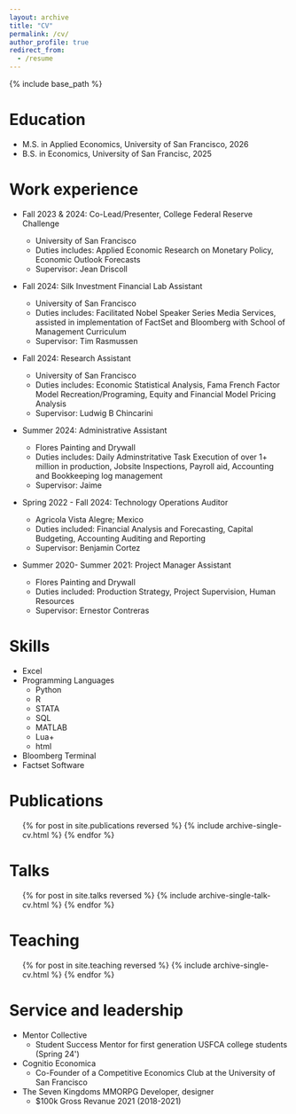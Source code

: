 ```yaml
---
layout: archive
title: "CV"
permalink: /cv/
author_profile: true
redirect_from:
  - /resume
---
```


{% include base_path %}

Education
======
* M.S. in Applied Economics, University of San Francisco, 2026
* B.S. in Economics, University of San Francisc, 2025

Work experience
======
* Fall 2023 & 2024: Co-Lead/Presenter, College Federal Reserve Challenge
  * University of San Francisco
  * Duties includes: Applied Economic Research on Monetary Policy, Economic Outlook Forecasts
  * Supervisor: Jean Driscoll

* Fall 2024: Silk Investment Financial Lab Assistant
  * University of San Francisco
  * Duties includes: Facilitated Nobel Speaker Series Media Services, assisted in implementation of FactSet and Bloomberg with School of Management Curriculum
  * Supervisor: Tim Rasmussen

* Fall 2024: Research Assistant
  * University of San Francisco
  * Duties includes: Economic Statistical Analysis, Fama French Factor Model Recreation/Programing, Equity and Financial Model Pricing Analysis
  * Supervisor: Ludwig B Chincarini

* Summer 2024: Administrative Assistant
  * Flores Painting and Drywall
  * Duties includes: Daily Adminstritative Task Execution of over 1+ million in production, Jobsite Inspections, Payroll aid, Accounting and Bookkeeping log management
  * Supervisor: Jaime 

* Spring 2022 - Fall 2024: Technology Operations Auditor
  * Agricola Vista Alegre; Mexico
  * Duties included: Financial Analysis and Forecasting, Capital Budgeting, Accounting Auditing and Reporting
  * Supervisor: Benjamin Cortez

* Summer 2020- Summer 2021: Project Manager Assistant
  * Flores Painting and Drywall
  * Duties included: Production Strategy, Project Supervision, Human Resources 
  * Supervisor: Ernestor Contreras
  
Skills
======
* Excel
* Programming Languages
  * Python
  * R
  * STATA
  * SQL
  * MATLAB
  * Lua+
  * html
* Bloomberg Terminal
* Factset Software

Publications
======
  <ul>{% for post in site.publications reversed %}
    {% include archive-single-cv.html %}
  {% endfor %}</ul>
  
Talks
======
  <ul>{% for post in site.talks reversed %}
    {% include archive-single-talk-cv.html  %}
  {% endfor %}</ul>
  
Teaching
======
  <ul>{% for post in site.teaching reversed %}
    {% include archive-single-cv.html %}
  {% endfor %}</ul>
  
Service and leadership
======
* Mentor Collective
  * Student Success Mentor for first generation USFCA college students (Spring 24')
* Cognitio Economica
  * Co-Founder of a Competitive Economics Club at the University of San Francisco
* The Seven Kingdoms MMORPG Developer, designer
  * $100k Gross Revanue 2021 (2018-2021)
